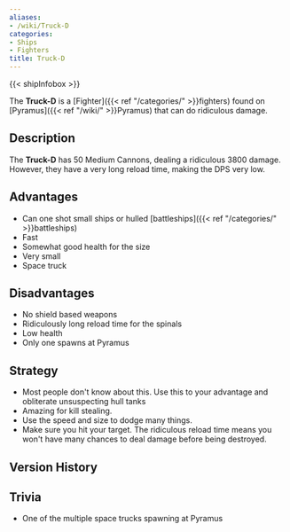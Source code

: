 ```yaml
---
aliases:
- /wiki/Truck-D
categories:
- Ships
- Fighters
title: Truck-D
---  
```


{{< shipInfobox >}} 

The **Truck-D** is a [Fighter]({{< ref "/categories/" >}}fighters) found on [Pyramus]({{< ref "/wiki/" >}}Pyramus) that can do ridiculous damage.

## Description

The **Truck-D** has 50 Medium Cannons, dealing a ridiculous 3800 damage. However, they have a very long reload time, making the DPS very low.

## Advantages

- Can one shot small ships or hulled [battleships]({{< ref "/categories/" >}}battleships)
- Fast
- Somewhat good health for the size
- Very small
- Space truck

## Disadvantages

- No shield based weapons
- Ridiculously long reload time for the spinals
- Low health
- Only one spawns at Pyramus

## Strategy

- Most people don't know about this. Use this to your advantage and obliterate unsuspecting hull tanks
- Amazing for kill stealing.
- Use the speed and size to dodge many things.
- Make sure you hit your target. The ridiculous reload time means you won't have many chances to deal damage before being destroyed.

## Version History 

## Trivia

- One of the multiple space trucks spawning at Pyramus